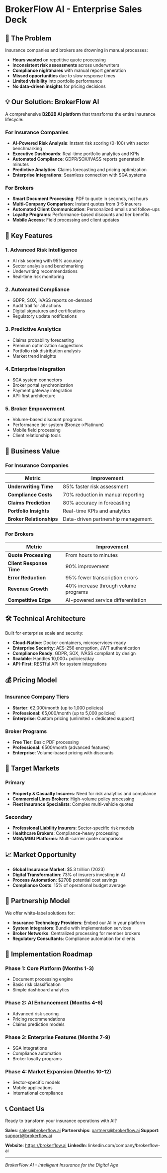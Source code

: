 # BrokerFlow AI - Enterprise Sales Deck

## 🎯 The Problem

Insurance companies and brokers are drowning in manual processes:
- **Hours wasted** on repetitive quote processing
- **Inconsistent risk assessments** across underwriters
- **Compliance nightmares** with manual report generation
- **Missed opportunities** due to slow response times
- **Limited visibility** into portfolio performance
- **No data-driven insights** for pricing decisions

## 💡 Our Solution: BrokerFlow AI

A comprehensive **B2B2B AI platform** that transforms the entire insurance lifecycle:

### For Insurance Companies
- **AI-Powered Risk Analysis**: Instant risk scoring (0-100) with sector benchmarking
- **Executive Dashboards**: Real-time portfolio analytics and KPIs
- **Automated Compliance**: GDPR/SOX/IVASS reports generated in minutes
- **Predictive Analytics**: Claims forecasting and pricing optimization
- **Enterprise Integrations**: Seamless connection with SGA systems

### For Brokers
- **Smart Document Processing**: PDF to quote in seconds, not hours
- **Multi-Company Comparison**: Instant quotes from 3-5 insurers
- **Automated Client Communication**: Personalized emails and follow-ups
- **Loyalty Programs**: Performance-based discounts and tier benefits
- **Mobile Access**: Field processing and client updates

## 🚀 Key Features

### 1. Advanced Risk Intelligence
- AI risk scoring with 95% accuracy
- Sector analysis and benchmarking
- Underwriting recommendations
- Real-time risk monitoring

### 2. Automated Compliance
- GDPR, SOX, IVASS reports on-demand
- Audit trail for all actions
- Digital signatures and certifications
- Regulatory update notifications

### 3. Predictive Analytics
- Claims probability forecasting
- Premium optimization suggestions
- Portfolio risk distribution analysis
- Market trend insights

### 4. Enterprise Integration
- SGA system connectors
- Broker portal synchronization
- Payment gateway integration
- API-first architecture

### 5. Broker Empowerment
- Volume-based discount programs
- Performance tier system (Bronze→Platinum)
- Mobile field processing
- Client relationship tools

## 💼 Business Value

### For Insurance Companies
| Metric | Improvement |
|--------|-------------|
| **Underwriting Time** | 85% faster risk assessment |
| **Compliance Costs** | 70% reduction in manual reporting |
| **Claims Prediction** | 80% accuracy in forecasting |
| **Portfolio Insights** | Real-time KPIs and analytics |
| **Broker Relationships** | Data-driven partnership management |

### For Brokers
| Metric | Improvement |
|--------|-------------|
| **Quote Processing** | From hours to minutes |
| **Client Response Time** | 90% improvement |
| **Error Reduction** | 95% fewer transcription errors |
| **Revenue Growth** | 40% increase through volume programs |
| **Competitive Edge** | AI-powered service differentiation |

## 🛠 Technical Architecture

Built for enterprise scale and security:
- **Cloud-Native**: Docker containers, microservices-ready
- **Enterprise Security**: AES-256 encryption, JWT authentication
- **Compliance Ready**: GDPR, SOX, IVASS compliant by design
- **Scalable**: Handles 10,000+ policies/day
- **API-First**: RESTful API for system integrations

## 💰 Pricing Model

### Insurance Company Tiers
- **Starter**: €2,000/month (up to 1,000 policies)
- **Professional**: €5,000/month (up to 5,000 policies)
- **Enterprise**: Custom pricing (unlimited + dedicated support)

### Broker Programs
- **Free Tier**: Basic PDF processing
- **Professional**: €500/month (advanced features)
- **Enterprise**: Volume-based pricing with discounts

## 🎯 Target Markets

### Primary
- **Property & Casualty Insurers**: Need for risk analytics and compliance
- **Commercial Lines Brokers**: High-volume policy processing
- **Fleet Insurance Specialists**: Complex multi-vehicle quotes

### Secondary
- **Professional Liability Insurers**: Sector-specific risk models
- **Healthcare Brokers**: Compliance-heavy processing
- **MGA/MGU Platforms**: Multi-carrier quote comparison

## 📈 Market Opportunity

- **Global Insurance Market**: $5.3 trillion (2023)
- **Digital Transformation**: 73% of insurers investing in AI
- **Process Automation**: $270B potential cost savings
- **Compliance Costs**: 15% of operational budget average

## 🤝 Partnership Model

We offer white-label solutions for:
- **Insurance Technology Providers**: Embed our AI in your platform
- **System Integrators**: Bundle with implementation services
- **Broker Networks**: Centralized processing for member brokers
- **Regulatory Consultants**: Compliance automation for clients

## 🚀 Implementation Roadmap

### Phase 1: Core Platform (Months 1-3)
- Document processing engine
- Basic risk classification
- Simple dashboard analytics

### Phase 2: AI Enhancement (Months 4-6)
- Advanced risk scoring
- Pricing recommendations
- Claims prediction models

### Phase 3: Enterprise Features (Months 7-9)
- SGA integrations
- Compliance automation
- Broker loyalty programs

### Phase 4: Market Expansion (Months 10-12)
- Sector-specific models
- Mobile applications
- International compliance

## 📞 Contact Us

Ready to transform your insurance operations with AI?

**Sales**: sales@brokerflow.ai
**Partnerships**: partners@brokerflow.ai
**Support**: support@brokerflow.ai

**Website**: https://brokerflow.ai
**LinkedIn**: linkedin.com/company/brokerflow-ai

---

*BrokerFlow AI - Intelligent Insurance for the Digital Age*